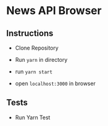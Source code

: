 # News API Browser

## Instructions

* Clone Repository

* Run `yarn` in directory

* run `yarn start`

* open `localhost:3000` in browser


## Tests

* Run Yarn Test


